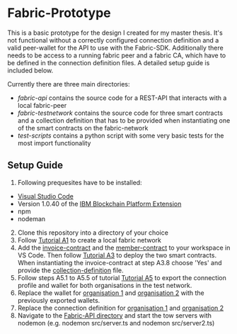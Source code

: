 # Fabric-Prototype
This is a basic prototype for the design I created for my master thesis. It's not functional without a correctly configured connection definition and a valid peer-wallet for the API to use with the Fabric-SDK. Additionally there needs to be access to a running fabric peer and a fabric CA, which have to be defined in the connection definition files. A detailed setup guide is included below.  

Currently there are three main directories:
- *fabric-api* contains the source code for a REST-API that interacts with a local fabric-peer
- *fabric-testnetwork* contains the source code for three smart contracts and a collection definition that has to be provided when instantiating one of the smart contracts on the fabric-network
- *test-scripts* contains a python script with some very basic tests for the most import functionality

## Setup Guide
1) Following prequesites have to be installed:
- [Visual Studio Code](https://code.visualstudio.com) 
- Version 1.0.40 of the [IBM Blockchain Platform Extension](https://marketplace.visualstudio.com/items?itemName=IBMBlockchain.ibm-blockchain-platform)
- npm
- nodeman 
2) Clone this repository into a directory of your choice
3) Follow [Tutorial A1](files/a1.pdf) to create a local fabric network
4) Add the [invoice-contract](fabric-testnet/smart_contracts/invoice-contract) and the [member-contract](fabric-testnet/smart_contracts/member-contract) to your workspace in VS Code. Then follow [Tutorial A3](files/a3.pdf) to deploy the two smart contracts. When instantiating the invoice-contract at step A3.8 choose 'Yes' and provide the [collection-definition](fabric-testnet/private_collections/PrivateCollection.json) file.
5) Follow steps A5.1 to A5.5 of tutorial [Tutorial A5](files/a5.pdf) to export the connection profile and wallet for both organisations in the test network.
6) Replace the wallet for [organisation 1](fabric-api/Org1Wallet/) and [organisation 2](fabric-api/Org2Wallet/) with the previously exported wallets.  
7) Replace the connection definition for [organisation 1](fabric-prototype/fabric-api/connection_org1.json) and [organisation 2](fabric-api/connection_org2.json)
8) Navigate to the [Fabric-API directory](fabric-api/) and start the tow servers with nodemon (e.g. nodemon src/server.ts and nodemon src/server2.ts)


